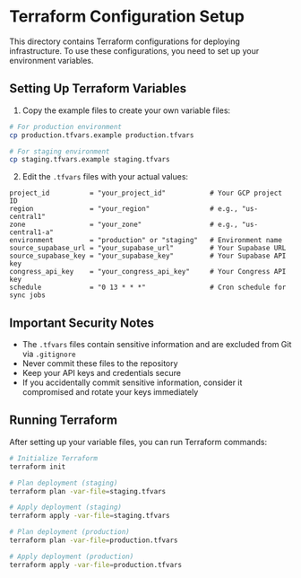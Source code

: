 # Terraform Configuration Setup

This directory contains Terraform configurations for deploying infrastructure. To use these configurations, you need to set up your environment variables.

## Setting Up Terraform Variables

1. Copy the example files to create your own variable files:

```bash
# For production environment
cp production.tfvars.example production.tfvars

# For staging environment
cp staging.tfvars.example staging.tfvars
```

2. Edit the `.tfvars` files with your actual values:

```
project_id          = "your_project_id"           # Your GCP project ID
region              = "your_region"               # e.g., "us-central1"
zone                = "your_zone"                 # e.g., "us-central1-a"
environment         = "production" or "staging"   # Environment name
source_supabase_url = "your_supabase_url"         # Your Supabase URL
source_supabase_key = "your_supabase_key"         # Your Supabase API key
congress_api_key    = "your_congress_api_key"     # Your Congress API key
schedule            = "0 13 * * *"                # Cron schedule for sync jobs
```

## Important Security Notes

- The `.tfvars` files contain sensitive information and are excluded from Git via `.gitignore`
- Never commit these files to the repository
- Keep your API keys and credentials secure
- If you accidentally commit sensitive information, consider it compromised and rotate your keys immediately

## Running Terraform

After setting up your variable files, you can run Terraform commands:

```bash
# Initialize Terraform
terraform init

# Plan deployment (staging)
terraform plan -var-file=staging.tfvars

# Apply deployment (staging)
terraform apply -var-file=staging.tfvars

# Plan deployment (production)
terraform plan -var-file=production.tfvars

# Apply deployment (production)
terraform apply -var-file=production.tfvars
``` 